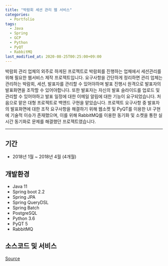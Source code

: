 ```yaml
---
title: "박람회 세션 관리 웹 서비스"
categories:
  - Portfolio
tags:
  - Java
  - Spring
  - GCP
  - Python
  - PyQT
  - RabbitMQ
last_modified_at: 2020-08-25T00:25:00+09:00
---
```


박람회 관리 업체의 외주로 하게된 프로젝트로 박람회를 진행하는 업체에서 세션관리를 위해 필요한 웹서비스 제작 프로젝트입니다. 요구사항을 간단하게 정리하면 관리 업체는 관리하는 박람회, 세션, 발표자를 관리할 수 있어야하며 발표 진행시 원격으로 발표자의 발표화면을 조작할 수 있어야합니다. 또한 발표자는 자신의 발표 슬라이드를 업로드 및 관리할 수 있어야하고 발표 일정에 대한 이메일 알림에 대한 기능이 요구되었습니다. 처음으로 맡은 대형 프로젝트로 백앤드 구현을 맡았습니다. 프로젝트 요구사항 중 발표자의 발표화면에 대한 조작 요구사항을 해결하기 위해 웹소켓 및 PyQT를 이용한 UI 구현에 기술적 이슈가 존재했으며, 이를 위해 RabbitMQ를 이용한 동기화 및 소켓을 통한 실시간 동기화로 문제를 해결했던 프로젝트였습니다.

* * *
## 기간
* 2018년 1월 ~ 2018년 4월 (4개월)

## 개발환경
* Java 11
* Spring boot 2.2
* Spring JPA
* Spring QueryDSL
* Spring Batch
* PostgreSQL
* Python 3.6
* PyQT 5
* RabbitMQ

## 소스코드 및 서비스
[Source](https://github.com/slaysd/spring-exhibitioncoordinator)
